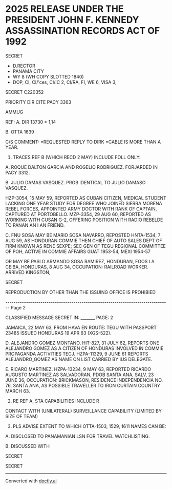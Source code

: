 # 2025 RELEASE UNDER THE PRESIDENT JOHN F. KENNEDY ASSASSINATION RECORDS ACT OF 1992

SECRET

*   D.RECTOR
*   PANAMA CITY
*   WY 8 (WH COPY SLOTTED 1840)
*   DOP, CI, CI/'ces, CI/IC 2, CI/RA, FI, WE 6, VISA 3,

SECRET C220352

PRIORITY DIR CITE PACY 3363

AMMUG

REF: A. DIR 13730 * 1,14

B. OTTA 1639

C/S COMMENT: *REQUESTED REPLY TO DIRK
*CABLE IS MORE THAN A YEAR.

1. TRACES REF B (WHICH RECD 2 MAY) INCLUDE FOLL ONLY:

A. ROQUE DALTON GARCIA AND ROGELIO RODRIGUEZ. FORJARDED IN PACY 3312.

B. JULIO DAMAS VASQUEZ. PROB IDENTICAL TO JULIO DAMASO VASQUEZ.

HZP-3054, 15 MAY 59, REPORTED AS CUBAN CITIZEN, MEDICAL STUDENT LACKING ONE YEAR STUDY FOR DEGREE WHO JOINED SIERRA MORENA REBEL FORCES, APPOINTED ARMY DOCTOR WITH RANK OF CAPTAIN, CAPTURED AT PORTOBELLO. MZP-3354, 29 AUG 60, REPORTED AS WORKING WITH CUSAN G-2, OFFERING POSITION WITH RADIO REBELDE TO PANAN AN I AN FRIEND.

C. FNU SOSA MAY BE MARIO SOSA NAVARRO, REPOSTED HNTA-1534, 7 AUG 59, AS HONDURAN COMMIE THEN CHIEF OF AUTO SALES DEPT OF FIRM KNOWN AS RENE SEXPE; SEC GEN OF TEGU REGIONAL COMMITTEE OF POH, ACTIVE IN COMMIE AFFAIRS GUAT 1953-54, MEXI 1954-57

OR MAY BE PASLO ARMANDO SOSA RAMIREZ, HONDURAN, FOOS LA CEIBA, HONDURAS, 8 AUG 34, OCCUPATION: RAILROAD WORKER. ARRIVED KINGSTON,

SECRET

REPRODUCTION BY OTHER THAN THE ISSUING OFFICE IS PROHIBIED


-------------------------------------------------------------------------------- Page 2

CLASSIFIED MESSAGE                                                                  SECRET                                IN: _______ PAGE: 2

JAMAICA, 22 MAY 63, FROM HAVA EN ROUTE: TEGU WITH PASSPORT 23485
ISSUED HONDURAS 19 APR 63 (XGS-522).

D. ALEJANDRO GOMEZ MONTANO. HIT-827, 31 JULY 62, REPORTS ONE ALEJANDRO GOMEZ AS A CITIZEN OF HONDURAS INVOLVED IN COMMIE PROPAGANDA ACTIVITIES TECJ. HZPA-11329, 9 JUNE 61 REPORTS ALEJANDRO_GOMEZ AS NAME ON LIST CARRIED BY IUS DELEGATE.

E. RICARO MARTINEZ. HZPA-13234, 9 MAY 63, REPORTED RICARDO AUGUSTO MARTINEZ AS SALVADORAN, PDOB SANTA ANA, SALV, 23 JUNE 36, OCCUPATION: BRICKMASON, RESIDENCE INDEPENDENCIA NO. 76, SANTA ANA, AS POSSIBLE TRAVELLER TO IRON CURTAIN COUNTRY MARCH 63.

2. RE REF A, STA CAPABILITIES INCLUDE R

CONTACT WITH (UNILATERAL) SURVEILLANCE CAPABILITY (LIMITED BY SIZE OF TEAM)

3. PLS ADVISE EXTENT TO WHICH OTTA-1503, 1529, 1611 NAMES CAN BE:

A. DISCLOSED TO PANAMANIAN LSN FOR TRAVEL WATCHLISTING.

B. DISCUSSED WITH

SECRET

SECRET


---
Converted with [doctly.ai](https://doctly.ai)